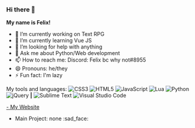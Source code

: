 ### Hi there 👋

**My name is Felix!**

- 🔭 I’m currently working on Text RPG
- 🌱 I’m currently learning Vue JS
- 🤔 I’m looking for help with anything
- 💬 Ask me about Python/Web development
- 📫 How to reach me: Discord: Felix bc why not#8955
- 😄 Pronouns: he/they
- ⚡ Fun fact: I'm lazy

My tools and languages:
![CSS3](https://img.shields.io/badge/css3-%231572B6.svg?style=for-the-badge&logo=css3&logoColor=white) ![HTML5](https://img.shields.io/badge/html5-%23E34F26.svg?style=for-the-badge&logo=html5&logoColor=white) ![JavaScript](https://img.shields.io/badge/javascript-%23323330.svg?style=for-the-badge&logo=javascript&logoColor=%23F7DF1E) ![Lua](https://img.shields.io/badge/lua-%232C2D72.svg?style=for-the-badge&logo=lua&logoColor=white) ![Python](https://img.shields.io/badge/python-3670A0?style=for-the-badge&logo=python&logoColor=ffdd54) ![jQuery](https://img.shields.io/badge/jquery-%230769AD.svg?style=for-the-badge&logo=jquery&logoColor=white) **|** ![Sublime Text](https://img.shields.io/badge/sublime_text-%23575757.svg?style=for-the-badge&logo=sublime-text&logoColor=important) ![Visual Studio Code](https://img.shields.io/badge/Visual%20Studio%20Code-0078d7.svg?style=for-the-badge&logo=visual-studio-code&logoColor=white)

 [- My Website](https://felixfromdiscord.github.io)
 - Main Project: none :sad_face:
